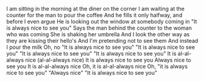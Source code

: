 I am sitting in the morning at the diner on the corner
I am waiting at the counter for the man to pour the coffee
And he fills it only halfway, and before I even argue
He is looking out the window at somebody coming in
"It is always nice to see you"
Says the man behind the counter to the woman who was coming
She is shaking her umbrella
And I look the other way as they are kissing their hello's
And I'm pretending not to see them
And instead I pour the milk
Oh, no
"It is always nice to see you"
"It is always nice to see you"
"It is always nice to see you"
"It is always nice to see you"
It is al-al-always nice (al-al-always nice)
It is always nice to see you
Always nice to see you
It is al-al-always nice
Oh, it is al-al-always nice
Oh, "it is always nice to see you"
"Always nice"
"It is always nice to see you"
